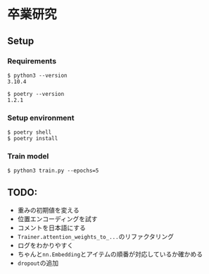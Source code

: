 # 卒業研究

## Setup

### Requirements

```
$ python3 --version
3.10.4

$ poetry --version
1.2.1
```

### Setup environment

```shell
$ poetry shell
$ poetry install
```

### Train model

```shell
$ python3 train.py --epochs=5
```

## TODO:

- 重みの初期値を変える
- 位置エンコーディングを試す
- コメントを日本語にする
- `Trainer.attention_weights_to_...`のリファクタリング
- ログをわかりやすく
- ちゃんと`nn.Embedding`とアイテムの順番が対応しているか確かめる
- `dropout`の追加
